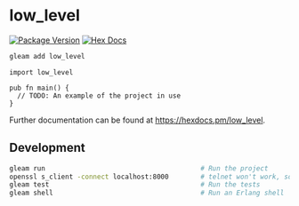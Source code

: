 # low_level

[![Package Version](https://img.shields.io/hexpm/v/low_level)](https://hex.pm/packages/low_level)
[![Hex Docs](https://img.shields.io/badge/hex-docs-ffaff3)](https://hexdocs.pm/low_level/)

```sh
gleam add low_level
```
```gleam
import low_level

pub fn main() {
  // TODO: An example of the project in use
}
```

Further documentation can be found at <https://hexdocs.pm/low_level>.

## Development

```sh
gleam run                                       # Run the project
openssl s_client -connect localhost:8000        # telnet won't work, so using openssl s_client
gleam test                                      # Run the tests
gleam shell                                     # Run an Erlang shell
```
